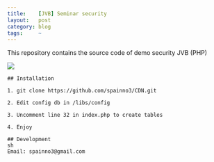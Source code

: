 ```yaml
---
title:    [JVB] Seminar security
layout:   post
category: blog
tags:     ~
---
```


<p>This repository contains the source code of demo security JVB (PHP)</p>

![](http://jvb-corp.com/img/logo.png)

```
## Installation

1. git clone https://github.com/spainno3/CDN.git

2. Edit config db in /libs/config

3. Uncomment line 32 in index.php to create tables

4. Enjoy

## Development
sh
Email: spainno3@gmail.com
```